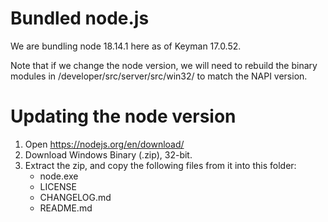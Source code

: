 # Bundled node.js

We are bundling node 18.14.1 here as of Keyman 17.0.52.

Note that if we change the node version, we will need to
rebuild the binary modules in /developer/src/server/src/win32/
to match the NAPI version.

# Updating the node version

1. Open https://nodejs.org/en/download/
2. Download Windows Binary (.zip), 32-bit.
3. Extract the zip, and copy the following files from it into this folder:
   * node.exe
   * LICENSE
   * CHANGELOG.md
   * README.md
